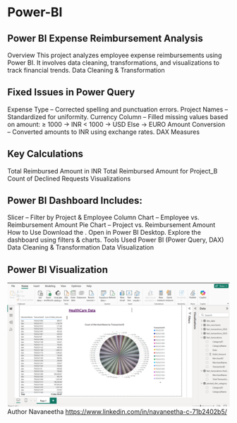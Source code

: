 # Power-BI

## Power BI Expense Reimbursement Analysis
Overview
This project analyzes employee expense reimbursements using Power BI. It involves data cleaning, transformations, and visualizations to track financial trends.
Data Cleaning & Transformation
## Fixed Issues in Power Query
Expense Type – Corrected spelling and punctuation errors.
Project Names – Standardized for uniformity.
Currency Column – Filled missing values based on amount:
≥ 1000 → INR
< 1000 → USD
Else → EURO
Amount Conversion – Converted amounts to INR using exchange rates.
DAX Measures
## Key Calculations
Total Reimbursed Amount in INR
Total Reimbursed Amount for Project_B
Count of Declined Requests
Visualizations
## Power BI Dashboard Includes:
Slicer – Filter by Project & Employee
Column Chart – Employee vs. Reimbursement Amount
Pie Chart – Project vs. Reimbursement Amount
How to Use
Download the .
Open in Power BI Desktop.
Explore the dashboard using filters & charts.
Tools Used
Power BI (Power Query, DAX)
Data Cleaning & Transformation
Data Visualization
## Power BI Visualization
![Healthcare Data](https://github.com/Navaneetha70/Power-BI/blob/main/healthcare%20Data%20.png?raw=true)
Author
Navaneetha
https://www.linkedin.com/in/navaneetha-c-71b2402b5/
